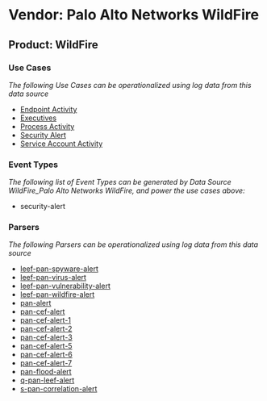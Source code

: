 Vendor: Palo Alto Networks WildFire
===================================
Product: WildFire
-----------------

### Use Cases

_The following Use Cases can be operationalized using log data from this data source_

* [Endpoint Activity](usecase_endpoint_activity.md)
* [Executives](usecase_executives.md)
* [Process Activity](usecase_process_activity.md)
* [Security Alert](usecase_security_alert.md)
* [Service Account Activity](usecase_service_account_activity.md)


### Event Types

_The following list of Event Types can be generated by Data Source WildFire_Palo Alto Networks WildFire, and power the use cases above:_

- security-alert


### Parsers

_The following Parsers can be operationalized using log data from this data source_

* [leef-pan-spyware-alert](parserContent_leef-pan-spyware-alert.md)
* [leef-pan-virus-alert](parserContent_leef-pan-virus-alert.md)
* [leef-pan-vulnerability-alert](parserContent_leef-pan-vulnerability-alert.md)
* [leef-pan-wildfire-alert](parserContent_leef-pan-wildfire-alert.md)
* [pan-alert](parserContent_pan-alert.md)
* [pan-cef-alert](parserContent_pan-cef-alert.md)
* [pan-cef-alert-1](parserContent_pan-cef-alert-1.md)
* [pan-cef-alert-2](parserContent_pan-cef-alert-2.md)
* [pan-cef-alert-3](parserContent_pan-cef-alert-3.md)
* [pan-cef-alert-5](parserContent_pan-cef-alert-5.md)
* [pan-cef-alert-6](parserContent_pan-cef-alert-6.md)
* [pan-cef-alert-7](parserContent_pan-cef-alert-7.md)
* [pan-flood-alert](parserContent_pan-flood-alert.md)
* [q-pan-leef-alert](parserContent_q-pan-leef-alert.md)
* [s-pan-correlation-alert](parserContent_s-pan-correlation-alert.md)
